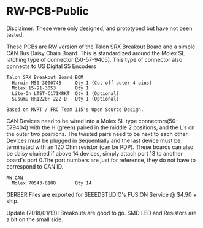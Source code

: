# RW-PCB-Public

Disclaimer: These were only designed, and prototyped but have not been tested.

These PCBs are RW version of the Talon SRX Breakout Board and a simple CAN Bus Daisy Chain Board. This is standardized around
the Molex SL latching type of connector (50-57-9405). This type of connector also connects to US Digital S5 Encoders
```
Talon SRX Breakout Board BOM
  Harwin M50-3000745     Qty 1 (Cut off outer 4 pins)
  Molex 15-91-3053       Qty 1
  Lite-On LTST-C171KRKT  Qty 1 (Optional)
  Susumu RR1220P-222-D   Qty 1 (Optional)
  
Based on MVRT / FRC Team 115's Open Source Design.
```

CAN Devices need to be wired into a Molex SL type connectors(50-579404) with the H (green) paired in the middle 2 positions,
and the L's on the outer two positions. The twisted pairs need to be next to each other. Devices must be plugged
in Sequentially and the last device must be terminated with an 120 Ohm resistor (can be PDP). These boards can also
be daisy chained if above 14 devices, simply attach port 13 to another board's port 0.The port numbers are just for reference,
they do not have to correspond to CAN ID.
```
RW CAN
  Molex 70543-0108       Qty 14
```
GERBER Files are exported for SEEEDSTUDIO's FUSION Service @ $4.90 + ship.

Update (2018/01/13): Breakouts are good to go. SMD LED and Resistors are a bit on the small side.
